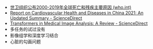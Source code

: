 - [世卫组织公布2000-2019年全球死亡和残疾主要原因 (who.int)](https://www.who.int/zh/news/item/09-12-2020-who-reveals-leading-causes-of-death-and-disability-worldwide-2000-2019)
- [Report on Cardiovascular Health and Diseases in China 2021: An Updated Summary - ScienceDirect](https://www.sciencedirect.com/science/article/pii/S0895398822001076)
- [Transformers in Medical Image Analysis: A Review - ScienceDirect](https://www.sciencedirect.com/science/article/pii/S2667102622000717#:~:text=In%20the%20field%20of%20medical,segmentation%2C%20detection%2C%20and%20diagnosis.)
- 多任务的试过没有
- 影像组学和深度学习结合
- 心脏的勾画问题